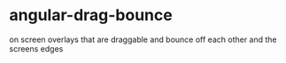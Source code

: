 # angular-drag-bounce
on screen overlays that are draggable and bounce off each other and the screens edges
